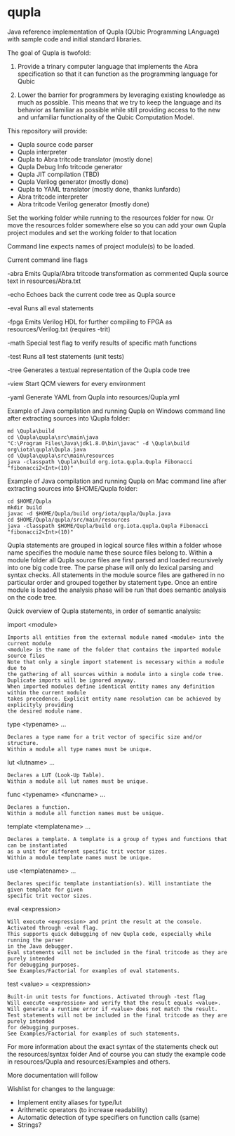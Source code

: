 # qupla

Java reference implementation of Qupla (QUbic Programming LAnguage) with sample code and initial standard libraries.

The goal of Qupla is twofold:

1. Provide a trinary computer language that implements the Abra specification so that it can function as the programming language for Qubic

2. Lower the barrier for programmers by leveraging existing knowledge as much as possible. This means that we try to keep the language and its behavior as familiar as possible while still providing access to the new and unfamiliar functionality of the Qubic Computation Model.

This repository will provide:
* Qupla source code parser
* Qupla interpreter
* Qupla to Abra tritcode translator (mostly done)
* Qupla Debug Info tritcode generator
* Qupla JIT compilation (TBD)
* Qupla Verilog generator (mostly done)
* Qupla to YAML translator (mostly done, thanks lunfardo)
* Abra tritcode interpreter
* Abra tritcode Verilog generator (mostly done)

Set the working folder while running to the resources folder for now.
Or move the resources folder somewhere else so you can add your own Qupla project modules and set the working folder to that location

Command line expects names of project module(s) to be loaded.

Current command line flags

-abra  Emits Qupla/Abra tritcode transformation as commented Qupla source text in resources/Abra.txt

-echo  Echoes back the current code tree as Qupla source

-eval  Runs all eval statements

-fpga  Emits Verilog HDL for further compiling to FPGA as resources/Verilog.txt (requires -trit)

-math  Special test flag to verify results of specific math functions

-test  Runs all test statements (unit tests)

-tree  Generates a textual representation of the Qupla code tree

-view  Start QCM viewers for every environment

-yaml  Generate YAML from Qupla into resources/Qupla.yml


Example of Java compilation and running Qupla on Windows command line after extracting sources into \Qupla folder:

    md \Qupla\build
    cd \Qupla\qupla\src\main\java
    "C:\Program Files\Java\jdk1.8.0\bin\javac" -d \Qupla\build org\iota\qupla\Qupla.java
    cd \Qupla\qupla\src\main\resources
    java -classpath \Qupla\build org.iota.qupla.Qupla Fibonacci "fibonacci2<Int>(10)"



Example of Java compilation and running Qupla on Mac command line after extracting sources into $HOME/Qupla folder:

    cd $HOME/Qupla
    mkdir build
    javac -d $HOME/Qupla/build org/iota/qupla/Qupla.java
    cd $HOME/Qupla/qupla/src/main/resources
    java -classpath $HOME/Qupla/build org.iota.qupla.Qupla Fibonacci "fibonacci2<Int>(10)"



Qupla statements are grouped in logical source files within a folder whose name specifies the module name these source files belong to.
Within a module folder all Qupla source files are first parsed and loaded recursively into one big code tree.
The parse phase will only do lexical parsing and syntax checks.
All statements in the module source files are gathered in no particular order and grouped together by statement type.
Once an entire module is loaded the analysis phase will be run`that does semantic analysis on the code tree.

Quick overview of Qupla statements, in order of semantic analysis:

import \<module\>

    Imports all entities from the external module named <module> into the current module
    <module> is the name of the folder that contains the imported module source files
    Note that only a single import statement is necessary within a module due to
    the gathering of all sources within a module into a single code tree.
    Duplicate imports will be ignored anyway.
    When imported modules define identical entity names any definition within the current module
    takes precedence. Explicit entity name resolution can be achieved by explicityly providing
    the desired module name.

type \<typename\> ...

    Declares a type name for a trit vector of specific size and/or structure.
    Within a module all type names must be unique.
    
lut \<lutname\> ...

    Declares a LUT (Look-Up Table).
    Within a module all lut names must be unique.
    
func \<typename\> \<funcname\> ...

    Declares a function.
    Within a module all function names must be unique.
       
template \<templatename\> ...

    Declares a template. A template is a group of types and functions that can be instantiated
    as a unit for different specific trit vector sizes.
    Within a module template names must be unique.
    
use \<templatename\> ...

    Declares specific template instantiation(s). Will instantiate the given template for given
    specific trit vector sizes.
    
eval \<expression\>

    Will execute <expression> and print the result at the console. Activated through -eval flag.
    This supports quick debugging of new Qupla code, especially while running the parser
    in the Java debugger.
    Eval statements will not be included in the final tritcode as they are purely intended
    for debugging purposes.
    See Examples/Factorial for examples of eval statements.
    
test \<value\> = \<expression\>

    Built-in unit tests for functions. Activated through -test flag
    Will execute <expression> and verify that the result equals <value>.
    Will generate a runtime error if <value> does not match the result.
    Test statements will not be included in the final tritcode as they are purely intended
    for debugging purposes.
    See Examples/Factorial for examples of such statements.
    

For more information about the exact syntax of the statements check out the resources/syntax folder
And of course you can study the example code in resources/Qupla and resources/Examples and others.

More documentation will follow


Wishlist for changes to the language:
* Implement entity aliases for type/lut
* Arithmetic operators (to increase readability)
* Automatic detection of type specifiers on function calls (same)
* Strings?

